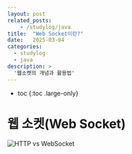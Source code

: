 ```yaml
---
layout: post
related_posts:
    - /studylog/java
title:  "Web Socket이란?"
date:   2025-03-04
categories:
  - studylog
  - java
description: >
  '웹소켓의 개념과 활용법'
---
```

* toc
{:toc .large-only}

# 웹 소켓(Web Socket)
![HTTP vs WebSocket](https://t1.daumcdn.net/cfile/tistory/99933D425A7C08E329)
